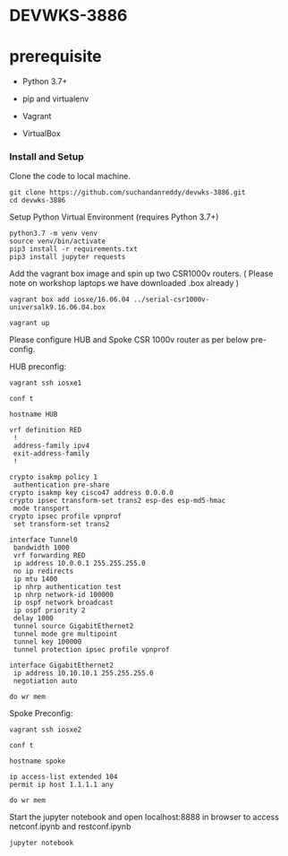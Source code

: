 # DEVWKS-3886

# prerequisite

* Python 3.7+

* pip and virtualenv

* Vagrant

* VirtualBox

### Install and Setup

Clone the code to local machine.

```
git clone https://github.com/suchandanreddy/devwks-3886.git
cd devwks-3886
```

Setup Python Virtual Environment (requires Python 3.7+)

```
python3.7 -m venv venv
source venv/bin/activate
pip3 install -r requirements.txt
pip3 install jupyter requests
```

Add the vagrant box image and spin up two CSR1000v routers. ( Please note on workshop laptops we have downloaded .box already )


```
vagrant box add iosxe/16.06.04 ../serial-csr1000v-universalk9.16.06.04.box

vagrant up
```

Please configure HUB and Spoke CSR 1000v router as per below pre-config. 

HUB preconfig:

```
vagrant ssh iosxe1

conf t

hostname HUB

vrf definition RED
 !
 address-family ipv4
 exit-address-family
 !

crypto isakmp policy 1
 authentication pre-share
crypto isakmp key cisco47 address 0.0.0.0
crypto ipsec transform-set trans2 esp-des esp-md5-hmac
 mode transport
crypto ipsec profile vpnprof
 set transform-set trans2

interface Tunnel0
 bandwidth 1000
 vrf forwarding RED
 ip address 10.0.0.1 255.255.255.0
 no ip redirects
 ip mtu 1400
 ip nhrp authentication test
 ip nhrp network-id 100000
 ip ospf network broadcast
 ip ospf priority 2
 delay 1000
 tunnel source GigabitEthernet2
 tunnel mode gre multipoint
 tunnel key 100000
 tunnel protection ipsec profile vpnprof

interface GigabitEthernet2
 ip address 10.10.10.1 255.255.255.0
 negotiation auto

do wr mem
```

Spoke Preconfig:

```
vagrant ssh iosxe2

conf t

hostname spoke

ip access-list extended 104
permit ip host 1.1.1.1 any

do wr mem
```

Start the jupyter notebook and open localhost:8888 in browser to access netconf.ipynb and restconf.ipynb

```
jupyter notebook
```
